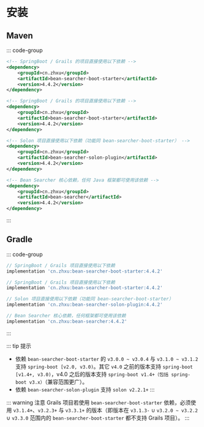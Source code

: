 # 安装

## Maven

::: code-group
```xml [SpringBoot]
<!-- SpringBoot / Grails 的项目直接使用以下依赖 -->
<dependency>
    <groupId>cn.zhxu</groupId>
    <artifactId>bean-searcher-boot-starter</artifactId>
    <version>4.4.2</version>
</dependency>
```
```xml [Grails]
<!-- SpringBoot / Grails 的项目直接使用以下依赖 -->
<dependency>
    <groupId>cn.zhxu</groupId>
    <artifactId>bean-searcher-boot-starter</artifactId>
    <version>4.4.2</version>
</dependency>
```
```xml [Solon]
<!-- Solon 项目直接使用以下依赖（功能同 bean-searcher-boot-starter） -->
<dependency>
    <groupId>cn.zhxu</groupId>
    <artifactId>bean-searcher-solon-plugin</artifactId>
    <version>4.4.2</version>
</dependency>
```
```xml [Others]
<!-- Bean Searcher 核心依赖，任何 Java 框架都可使用该依赖 -->
<dependency>
    <groupId>cn.zhxu</groupId>
    <artifactId>bean-searcher</artifactId>
    <version>4.4.2</version>
</dependency>
```
:::

## Gradle

::: code-group
```groovy [SpringBoot]
// SpringBoot / Grails 项目直接使用以下依赖
implementation 'cn.zhxu:bean-searcher-boot-starter:4.4.2'
```
```groovy [Grails]
// SpringBoot / Grails 项目直接使用以下依赖
implementation 'cn.zhxu:bean-searcher-boot-starter:4.4.2'
```
```groovy [Solon]
// Solon 项目直接使用以下依赖（功能同 bean-searcher-boot-starter）
implementation 'cn.zhxu:bean-searcher-solon-plugin:4.4.2'
```
```groovy [Others]
// Bean Searcher 核心依赖，任何框架都可使用该依赖
implementation 'cn.zhxu:bean-searcher:4.4.2'
```
:::

::: tip 提示
* 依赖 `bean-searcher-boot-starter` 的 `v3.0.0 ~ v3.0.4` 与 `v3.1.0 ~ v3.1.2` 支持 `spring-boot [v2.0, v3.0)`。其它 `v4.0` 之前的版本支持 `spring-boot [v1.4+, v3.0)`，v4.0 之后的版本支持 `spring-boot v1.4+（包括 spring-boot v3.x）`（兼容范围更广）。
* 依赖 `bean-searcher-solon-plugin` 支持 `solon v2.2.1+` 
:::

::: warning 注意
Grails 项目若使用 `bean-searcher-boot-starter` 依赖，必须使用 `v3.1.4+`、`v3.2.3+` 与 `v3.3.1+` 的版本（即版本在 `v3.1.3-` ∪ `v3.2.0 ~ v3.2.2` ∪ `v3.3.0` 范围内的 `bean-searcher-boot-starter` 都不支持 Grails 项目）。
:::
